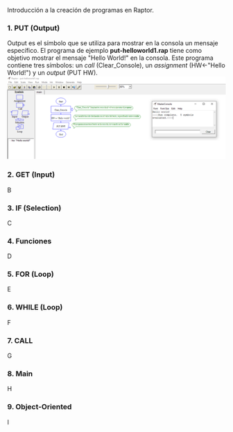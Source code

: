 Introducción a la creación de programas en Raptor.

### 1. PUT (Output)
Output es el símbolo que se utiliza para mostrar en la consola un mensaje específico. El programa de ejemplo **put-helloworld1.rap** tiene como objetivo mostrar el mensaje "Hello World!" en la consola. Este programa contiene tres símbolos: un _call_ (Clear_Console), un _assignment_ (HW←"Hello World!") y un _output_ (PUT HW).
![Figure 1-1](images/1-1.png?raw=true)

### 2. GET (Input)
B

### 3. IF (Selection)
C

### 4. Funciones
D

### 5. FOR (Loop)
E

### 6. WHILE (Loop)
F

### 7. CALL
G

### 8. Main
H

### 9. Object-Oriented
I
